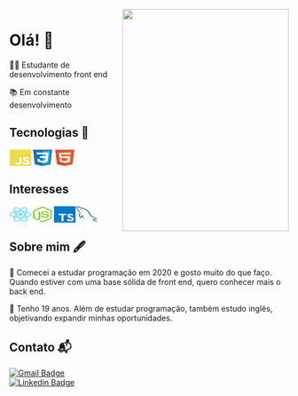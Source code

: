 <img align="right" width="300" height="400" src="https://i.imgur.com/znGHuUO.jpg">


# Olá! 👋

👨‍💻 Estudante de desenvolvimento front end

📚 Em constante desenvolvimento

## Tecnologias 📌

<div style="display: flex;">
<img align="center" height="30" width="40" src="https://raw.githubusercontent.com/devicons/devicon/master/icons/javascript/javascript-plain.svg">
<img align="center" height="30" width="40" src="https://raw.githubusercontent.com/devicons/devicon/master/icons/css3/css3-original.svg">
<img align="center" height="30" width="40" src="https://raw.githubusercontent.com/devicons/devicon/master/icons/html5/html5-original.svg">
</div>

## Interesses
<div style="display: flex;">
<img align="center" height="30" width="40" src="https://raw.githubusercontent.com/devicons/devicon/master/icons/react/react-original.svg">
<img align="center" height="30" width="40" src="https://raw.githubusercontent.com/devicons/devicon/master/icons/nodejs/nodejs-original.svg">
<img align="center" height="30" width="40" src="https://raw.githubusercontent.com/devicons/devicon/master/icons/typescript/typescript-original.svg">
<img align="center" height="30" width="40" src="https://raw.githubusercontent.com/devicons/devicon/master/icons/mysql/mysql-original.svg">
</div>
  
## Sobre mim 🖋

🎯 Comecei a estudar programação em 2020 e gosto muito do que faço. Quando estiver com uma base sólida de front end, quero conhecer mais o back end.

🚀 Tenho 19 anos. Além de estudar programação, também estudo inglês, objetivando expandir minhas oportunidades.

## Contato 📬

[![Gmail Badge](https://img.shields.io/badge/-GermanoBier-c14438?style=flat-square&logo=Gmail&logoColor=white&link=mailto:germanobier@hotmail.com)](mailto:germanobier@hotmail.com) <br>
[![Linkedin Badge](https://img.shields.io/badge/-GermanoBier-blue?style=flat-square&logo=Linkedin&logoColor=white&link=https://https://www.linkedin.com/in/germanobier/)](https://www.linkedin.com/in/germanobier/)
